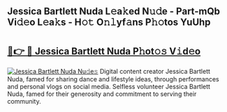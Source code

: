 ## Jessica Bartlett Nuda L𝚎a𝚔ed N𝚞𝚍e - Part-mQb Vi𝚍𝚎o L𝚎a𝚔s - H𝚘𝚝 O𝚗𝚕yf𝚊ns P𝚑𝚘tos YuUhp

# <h2><a href="http://kf2spc4.oniu.top/?m=Jessica+Bartlett+Nuda">🔗👉 🔴 Jessica Bartlett Nuda P𝚑ot𝚘𝚜 V𝚒d𝚎o</a></h2>

[![Jessica Bartlett Nuda Nu𝚍e𝚜](https://i.imgur.com/0qMVB7G.gif)](http://kf2spc4.oniu.top/?m=Jessica+Bartlett+Nuda)
Digital content creator Jessica Bartlett Nuda, famed for sharing dance and lifestyle ideas, through performances and personal vlogs on social media. Selfless volunteer Jessica Bartlett Nuda, famed for their generosity and commitment to serving their community.  
